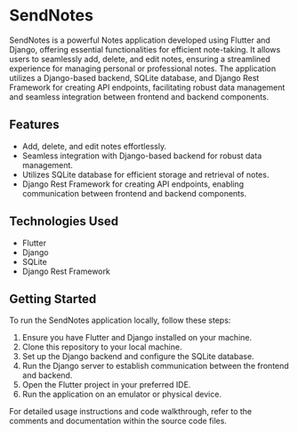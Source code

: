 # SendNotes

SendNotes is a powerful Notes application developed using Flutter and Django, offering essential functionalities for efficient note-taking. It allows users to seamlessly add, delete, and edit notes, ensuring a streamlined experience for managing personal or professional notes. The application utilizes a Django-based backend, SQLite database, and Django Rest Framework for creating API endpoints, facilitating robust data management and seamless integration between frontend and backend components.

## Features

- Add, delete, and edit notes effortlessly.
- Seamless integration with Django-based backend for robust data management.
- Utilizes SQLite database for efficient storage and retrieval of notes.
- Django Rest Framework for creating API endpoints, enabling communication between frontend and backend components.

## Technologies Used

- Flutter
- Django
- SQLite
- Django Rest Framework

## Getting Started

To run the SendNotes application locally, follow these steps:

1. Ensure you have Flutter and Django installed on your machine.
2. Clone this repository to your local machine.
3. Set up the Django backend and configure the SQLite database.
4. Run the Django server to establish communication between the frontend and backend.
5. Open the Flutter project in your preferred IDE.
6. Run the application on an emulator or physical device.

For detailed usage instructions and code walkthrough, refer to the comments and documentation within the source code files.

